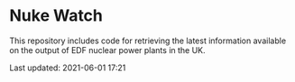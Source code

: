 # Nuke Watch

This repository includes code for retrieving the latest information available on the output of EDF nuclear power plants in the UK.

Last updated: 2021-06-01 17:21